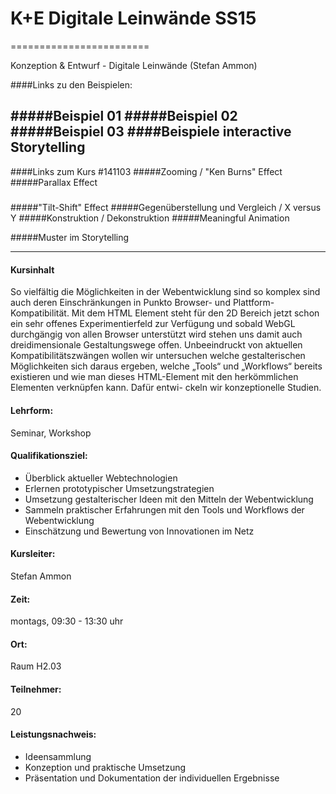 
# K+E Digitale Leinwände SS15
========================

Konzeption & Entwurf - Digitale Leinwände (Stefan Ammon)

####Links zu den Beispielen:

#####Beispiel 01
#####Beispiel 02 
#####Beispiel 03
####Beispiele interactive Storytelling
---
####Links zum Kurs #141103
#####Zooming / "Ken Burns" Effect
#####Parallax Effect
#####
#####"Tilt-Shift" Effect
#####Gegenüberstellung und Vergleich / X versus Y
#####Konstruktion / Dekonstruktion
#####Meaningful Animation

#####Muster im Storytelling


---
#### Kursinhalt
So vielfältig die Möglichkeiten in der Webentwicklung sind so komplex sind auch deren Einschränkungen in Punkto Browser- und Plattform-Kompatibilität. Mit dem <Canvas> HTML Element steht für den 2D Bereich jetzt schon ein sehr offenes Experimentierfeld zur Verfügung und sobald WebGL durchgängig von allen Browser unterstützt wird stehen uns damit auch dreidimensionale Gestaltungswege offen. Unbeeindruckt von aktuellen Kompatibilitätszwängen wollen wir untersuchen welche gestalterischen Möglichkeiten sich daraus ergeben, welche „Tools“ und „Workflows“ bereits existieren und wie man dieses HTML-Element mit den herkömmlichen Elementen verknüpfen kann. Dafür entwi- ckeln wir konzeptionelle Studien.


#### Lehrform:
Seminar, Workshop

#### Qualifikationsziel:
- Überblick aktueller Webtechnologien
- Erlernen prototypischer Umsetzungstrategien 
- Umsetzung gestalterischer Ideen mit den Mitteln der Webentwicklung
- Sammeln praktischer Erfahrungen mit den Tools und Workflows der Webentwicklung
- Einschätzung und Bewertung von Innovationen im Netz

#### Kursleiter:
Stefan Ammon

#### Zeit:
montags, 09:30 - 13:30 uhr

#### Ort:
Raum H2.03

#### Teilnehmer:
20

#### Leistungsnachweis:
- Ideensammlung
- Konzeption und praktische Umsetzung
- Präsentation und Dokumentation der individuellen Ergebnisse



